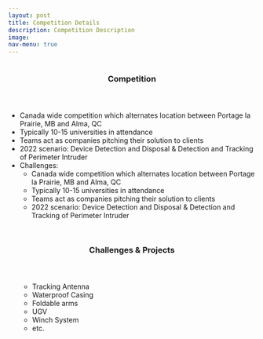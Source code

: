 ```yaml
---
layout: post
title: Competition Details
description: Competition Description
image:
nav-menu: true
---
```


<!-- Two -->
<section id="one" class="spotlights">
	<section>
		<a href="#" class="image">
            <img src="{% link assets/images/competition.jpg %}" alt="" data-position=""/>
		</a>
		<div class="content">
			<div class="inner">
				<header class="major">
					<h3>Competition</h3>
				</header>	
                <ul style="list-style-type:disc;">
                    <li>Canada wide competition which alternates location between Portage la Prairie, MB and Alma, QC</li>
                    <li>Typically 10-15 universities in attendance</li>
                    <li>Teams act as companies pitching their solution to clients</li>
                    <li>2022 scenario: Device Detection and Disposal & Detection and Tracking of Perimeter Intruder</li>
                    <li>
                        Challenges:
                        <ul style="list-style-type:circle;">
                            <li>Canada wide competition which alternates location between Portage la Prairie, MB and Alma, QC</li>
                            <li>Typically 10-15 universities in attendance</li>
                            <li>Teams act as companies pitching their solution to clients</li>
                            <li>2022 scenario: Device Detection and Disposal & Detection and Tracking of Perimeter Intruder</li>
                        </ul>
                    </li>
                </ul>
			</div>
		</div>
</section>


<section id="two">
	<div style="margin: auto; width: 90%; padding: 15px" class="inner">
		<header class="major">
			<h3>Challenges & Projects</h3>
		</header>
		<ul style="list-style-type:circle;">
            <li>Tracking Antenna</li>
            <li>Waterproof Casing</li>
            <li>Foldable arms</li>
            <li>UGV</li>
            <li>Winch System</li>
            <li>etc.</li>
        </ul>
    </div>
</section>

